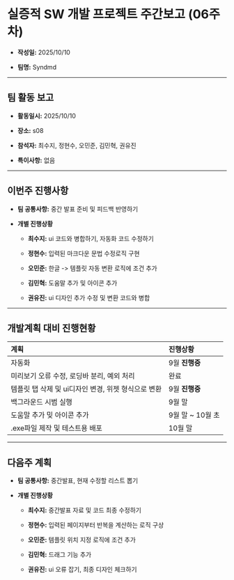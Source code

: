 # 실증적 SW 개발 프로젝트 주간보고 (06주차)
- **작성일:** 2025/10/10

- **팀명:** Syndmd

***

## 팀 활동 보고
- **활동일시:** 2025/10/10

- **장소:** s08

- **참석자:** 최수지, 정현수, 오민준, 김민혁, 권유진

- **특이사항:** 없음

***

## 이번주 진행사항
- **팀 공통사항:** 중간 발표 준비 및 피드백 반영하기

- **개별 진행상황**

  - **최수지:** ui 코드와 병합하기, 자동화 코드 수정하기

  - **정현수:** 입력된 마크다운 문법 수정로직 구현

  - **오민준:** 한글 -> 템플릿 자동 변환 로직에 조건 추가

  - **김민혁:** 도움말 추가 및 아이콘 추가

  - **권유진:** ui 디자인 추가 수정 및 변환 코드와 병합

***

## 개발계획 대비 진행현황
|계획|진행상황|
|:---|:---|
|자동화|9월 **진행중**|
|미리보기 오류 수정, 로딩바 분리, 예외 처리|완료|
|템플릿 탭 삭제 및 ui디자인 변경, 위젯 형식으로 변환|9월 **진행중**|
|백그라운드 시범 실행|9월 말|
|도움말 추가 밎 아이콘 추가|9월 말 ~ 10월 초|
|.exe파일 제작 및 테스트용 배포|10월 말|

***

## 다음주 계획
- **팀 공통사항:** 중간발표, 현재 수정할 리스트 뽑기

- **개별 진행상황**

  - **최수지:** 중간발표 자료 및 코드 최종 수정하기

  - **정현수:** 입력된 페이지부터 반복을 계산하는 로직 구상

  - **오민준:** 템플릿 위치 지정 로직에 조건 추가

  - **김민혁:** 드래그 기능 추가

  - **권유진:** ui 오류 잡기, 최종 디자인 체크하기
